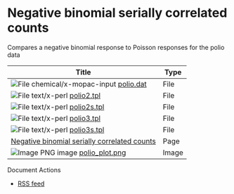 #  Negative binomial serially correlated counts

Compares a negative binomial response to Poisson responses for the polio data

| Title                                              | Type  |
| -------------------------------------------------- | ----- |
| ![File chemical/x-mopac-input][1] [polio.dat][2]   | File  |
| ![File text/x-perl][3] [polio2.tpl][4]             | File  |
| ![File text/x-perl][3] [polio2s.tpl][5]            | File  |
| ![File text/x-perl][3] [polio3.tpl][6]             | File  |
| ![File text/x-perl][3] [polio3s.tpl][7]            | File  |
| [Negative binomial serially correlated counts ][8] | Page  |
| ![Image PNG image][9] [polio_plot.png][10]         | Image |

Document Actions

* [RSS feed][11]

[1]: http://www.admb-project.org/unknown.png
[2]: negative-binomial-serially-correlated-counts/polio.dat/view.html ""
[3]: http://www.admb-project.org/application.png
[4]: negative-binomial-serially-correlated-counts/polio2.tpl/view.html ""
[5]: negative-binomial-serially-correlated-counts/polio2s.tpl/view.html ""
[6]: negative-binomial-serially-correlated-counts/polio3.tpl/view.html ""
[7]: negative-binomial-serially-correlated-counts/polio3s.tpl/view.html ""
[8]: negative-binomial-serially-correlated-counts/negative-binomial-serially-correlated-counts.html ""
[9]: http://www.admb-project.org/png.png
[10]: negative-binomial-serially-correlated-counts/polio_plot.png/view.html ""
[11]: negative-binomial-serially-correlated-counts/RSS ""
